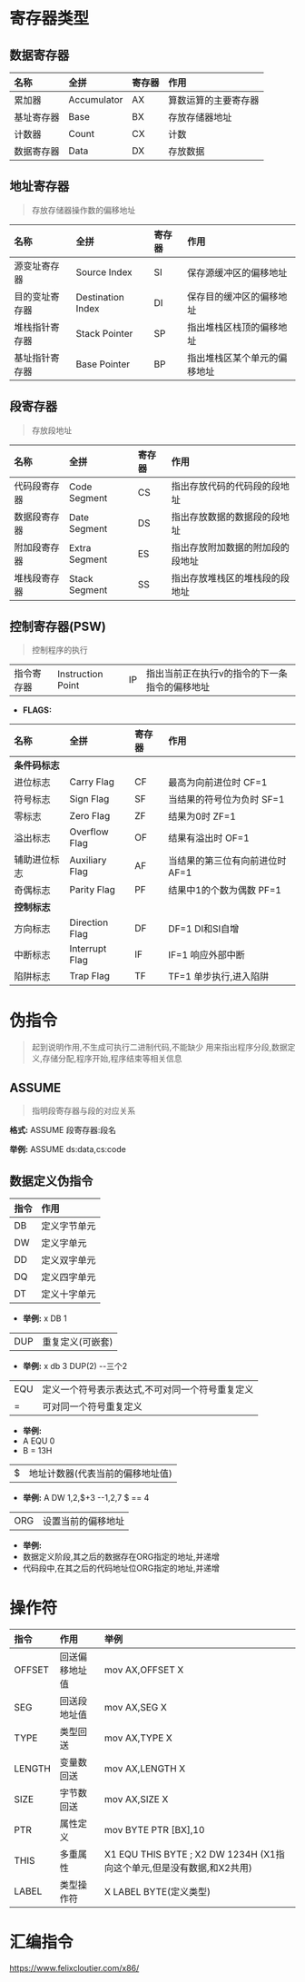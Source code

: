 # 寄存器类型 #
## 数据寄存器 ##
|名称|全拼|寄存器|作用|
|:-|:-|:-|:-|
|累加器|Accumulator|AX|算数运算的主要寄存器|
|基址寄存器|Base|BX|存放存储器地址|
|计数器|Count|CX|计数|
|数据寄存器|Data|DX|存放数据|

## 地址寄存器 ##
> 存放存储器操作数的偏移地址


|名称|全拼|寄存器|作用|
|:-|:-|:-|:-|
|源变址寄存器|Source Index|SI|保存源缓冲区的偏移地址|
|目的变址寄存器|Destination Index|DI|保存目的缓冲区的偏移地址|
|堆栈指针寄存器|Stack Pointer|SP|指出堆栈区栈顶的偏移地址|
|基址指针寄存器|Base Pointer|BP|指出堆栈区某个单元的偏移地址|

## 段寄存器 ##
> 存放段地址


|名称|全拼|寄存器|作用|
|:-|:-|:-|:-|
|代码段寄存器|Code Segment|CS|指出存放代码的代码段的段地址|
|数据段寄存器|Date Segment|DS|指出存放数据的数据段的段地址|
|附加段寄存器|Extra Segment|ES|指出存放附加数据的附加段的段地址|
|堆栈段寄存器|Stack Segment|SS|指出存放堆栈区的堆栈段的段地址|

## 控制寄存器(PSW) ##
> 控制程序的执行

|||||
|:-|:-|:-|:-|
|指令寄存器|Instruction Point|IP|指出当前正在执行v的指令的下一条指令的偏移地址|
* **FLAGS:**
  
|名称|全拼|寄存器|作用|
|:-|:-|:-|:-|
|**条件码标志**|
|进位标志|Carry Flag|CF|最高为向前进位时 CF=1|
|符号标志|Sign Flag|SF|当结果的符号位为负时 SF=1|
|零标志|Zero Flag|ZF|结果为0时 ZF=1|
|溢出标志|Overflow Flag|OF|结果有溢出时 OF=1|
|辅助进位标志|Auxiliary Flag|AF|当结果的第三位有向前进位时 AF=1|
|奇偶标志|Parity Flag|PF|结果中1的个数为偶数 PF=1|
|**控制标志**|
|方向标志|Direction Flag|DF|DF=1 DI和SI自增|
|中断标志|Interrupt Flag|IF|IF=1 响应外部中断|
|陷阱标志|Trap Flag|TF|TF=1 单步执行,进入陷阱|

# 伪指令 #
> 起到说明作用,不生成可执行二进制代码,不能缺少
> 用来指出程序分段,数据定义,存储分配,程序开始,程序结束等相关信息

## ASSUME ##
> 指明段寄存器与段的对应关系

**格式:** ASSUME 段寄存器:段名

**举例:** ASSUME ds:data,cs:code

## 数据定义伪指令 ##
|指令|作用|
|:-|:-|
|DB|定义字节单元|
|DW|定义字单元|
|DD|定义双字单元|
|DQ|定义四字单元|
|DT|定义十字单元|

* **举例:** x DB 1

|||
|:-|:-|
|DUP|重复定义(可嵌套)|
* **举例:** x db 3 DUP(2) --三个2

|||
|:-|:-|
|EQU|定义一个符号表示表达式,不可对同一个符号重复定义|
|=|可对同一个符号重复定义|

* **举例:**  
* A EQU 0
* B = 13H

|||
|:-|:-|
|$|地址计数器(代表当前的偏移地址值)|
* **举例:** A DW 1,2,$+3     --1,2,7  $ == 4

|||
|:-|:-|
|ORG|设置当前的偏移地址|
* **举例:** 
* 数据定义阶段,其之后的数据存在ORG指定的地址,并递增
* 代码段中,在其之后的代码地址位ORG指定的地址,并递增

# 操作符 #
|指令|作用|举例|
|:-|:-|:-|
|OFFSET|回送偏移地址值|mov AX,OFFSET X|
|SEG|回送段地址值|mov AX,SEG X|
|TYPE|类型回送|mov AX,TYPE X|
|LENGTH|变量数回送|mov AX,LENGTH X|
|SIZE|字节数回送|mov AX,SIZE X|
|PTR|属性定义|mov BYTE PTR [BX],10|
|THIS|多重属性|X1 EQU THIS BYTE ; X2 DW 1234H (X1指向这个单元,但是没有数据,和X2共用)|
|LABEL|类型操作符|X LABEL BYTE(定义类型)|

# 汇编指令 #
<https://www.felixcloutier.com/x86/>

